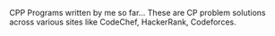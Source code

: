 CPP Programs written by me so far... These are CP problem solutions across various sites like CodeChef, HackerRank, Codeforces.  
